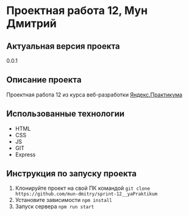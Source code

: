 # Проектная работа 12, Мун Дмитрий
## Актуальная версия проекта
0.0.1
## Описание проекта
Проектная работа 12 из курса веб-разработки [Яндекс.Практикума](https://praktikum.yandex.ru/)
## Использованные технологии
- HTML
- CSS
- JS
- GIT
- Express
## Инструкция по запуску проекта
1. Клонируйте проект на свой ПК командой
`git clone https://github.com/mun-dmitry/sprint-12__yaPraktikum`
2. Установите зависимости
`npm install`
3. Запуск сервера
`npm run start`
